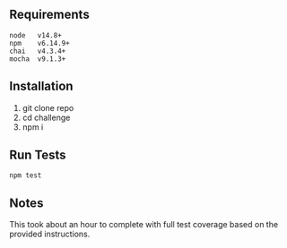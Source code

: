## Requirements

````
node   v14.8+
npm    v6.14.9+
chai   v4.3.4+
mocha  v9.1.3+
````

## Installation

1. git clone repo
2. cd challenge
3. npm i

## Run Tests
````
npm test
````
## Notes

This took about an hour to complete with full test coverage based on the provided instructions. 